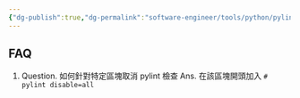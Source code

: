 ```yaml
---
{"dg-publish":true,"dg-permalink":"software-engineer/tools/python/pylint/pylint.faq","permalink":"/software-engineer/tools/python/pylint/pylint.faq/","title":"pylint.faq"}
---
```


## FAQ
1. Question. 如何針對特定區塊取消 pylint 檢查
	Ans. 在該區塊開頭加入 `# pylint disable=all`